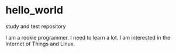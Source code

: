 # hello_world
study and test repository


I am a rookie programmer.
I need to learn a lot.
I am interested in the Internet of Things and Linux.
